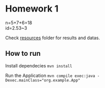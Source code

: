 # Homework 1
n=5+7+6=18 \
id=2.53~3

Check [resources](src/main/resources) folder for results and datas.

## How to run
Install dependecies
``` mvn install ```

Run the Application
``` mvn compile exec:java -Dexec.mainClass="org.example.App" ```
